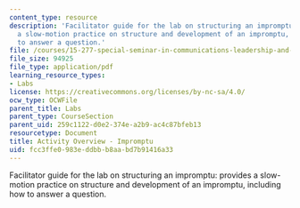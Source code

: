 ```yaml
---
content_type: resource
description: 'Facilitator guide for the lab on structuring an impromptu: provides
  a slow-motion practice on structure and development of an impromptu, including how
  to answer a question.'
file: /courses/15-277-special-seminar-in-communications-leadership-and-personal-effectiveness-coaching-fall-2008/fcc3ffe0983eddbbb8aabd7b91416a33_guide_03.pdf
file_size: 94925
file_type: application/pdf
learning_resource_types:
- Labs
license: https://creativecommons.org/licenses/by-nc-sa/4.0/
ocw_type: OCWFile
parent_title: Labs
parent_type: CourseSection
parent_uid: 259c1122-d0e2-374e-a2b9-ac4c87bfeb13
resourcetype: Document
title: Activity Overview - Impromptu
uid: fcc3ffe0-983e-ddbb-b8aa-bd7b91416a33
---
```

Facilitator guide for the lab on structuring an impromptu: provides a slow-motion practice on structure and development of an impromptu, including how to answer a question.